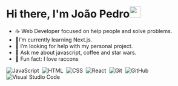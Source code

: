 <h1 align="left">Hi there, I'm João Pedro<img src="https://raw.githubusercontent.com/kaueMarques/kaueMarques/master/hi.gif" width="30px"></h1>

- ☕ Web Developer focused on help people and solve problems.
- 🔮I’m currently learning Next.js.
- 🤔 I’m looking for help with my personal project.
- 💬 Ask me about javascript, coffee and star wars.
- 🦝 Fun fact: I love raccons 

![JavaScript](https://img.shields.io/badge/-JavaScript-05122A?style=flat&logo=javascript)&nbsp;
![HTML](https://img.shields.io/badge/-HTML-05122A?style=flat&logo=HTML5)&nbsp;
![CSS](https://img.shields.io/badge/-CSS-05122A?style=flat&logo=CSS3&logoColor=1572B6)&nbsp;
![React](https://img.shields.io/badge/-React-05122A?style=flat&logo=react)&nbsp;
![Git](https://img.shields.io/badge/-Git-05122A?style=flat&logo=git)&nbsp;
![GitHub](https://img.shields.io/badge/-GitHub-05122A?style=flat&logo=github)&nbsp;
![Visual Studio Code](https://img.shields.io/badge/-Visual%20Studio%20Code-05122A?style=flat&logo=visual-studio-code&logoColor=007ACC)&nbsp;
